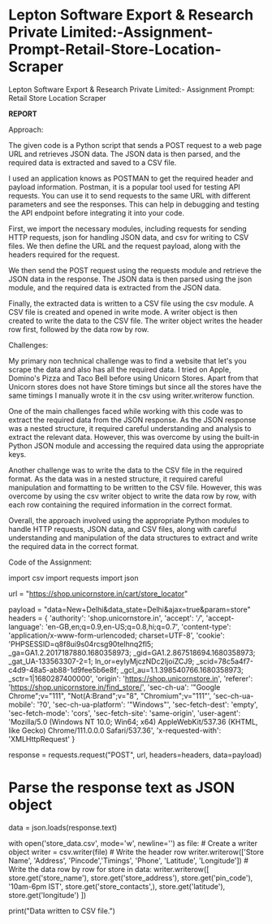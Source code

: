 # Lepton Software Export & Research Private Limited:-Assignment-Prompt-Retail-Store-Location-Scraper
Lepton Software Export & Research Private Limited:- Assignment Prompt: Retail Store Location Scraper

**REPORT**

Approach:

The given code is a Python script that sends a POST request to a web page URL and retrieves JSON data. The JSON data is then parsed, and the required data is extracted and saved to a CSV file.

I used an  application knows as POSTMAN to get the required header and payload information.
Postman,  it is a popular tool used for testing API requests. You can use it to send requests to the same URL with different parameters and see the responses. This can help in debugging and testing the API endpoint before integrating it into your code.

First, we import the necessary modules, including requests for sending HTTP requests, json for handling JSON data, and csv for writing to CSV files. We then define the URL and the request payload, along with the headers required for the request.

We then send the POST request using the requests module and retrieve the JSON data in the response. The JSON data is then parsed using the json module, and the required data is extracted from the JSON data.

Finally, the extracted data is written to a CSV file using the csv module. A CSV file is created and opened in write mode. A writer object is then created to write the data to the CSV file. The writer object writes the header row first, followed by the data row by row.

Challenges:

My primary non technical challenge was to find a website that let's you scrape the data and also has all the required data. I tried on Apple, Domino's Pizza and Taco Bell before using Unicorn Stores. Apart from that Unicorn stores does not have Store timings but since all the stores have the same timings I manually wrote it in the csv using writer.writerow function.

One of the main challenges faced while working with this code was to extract the required data from the JSON response. As the JSON response was a nested structure, it required careful understanding and analysis to extract the relevant data. However, this was overcome by using the built-in Python JSON module and accessing the required data using the appropriate keys.

Another challenge was to write the data to the CSV file in the required format. As the data was in a nested structure, it required careful manipulation and formatting to be written to the CSV file. However, this was overcome by using the csv writer object to write the data row by row, with each row containing the required information in the correct format.

Overall, the approach involved using the appropriate Python modules to handle HTTP requests, JSON data, and CSV files, along with careful understanding and manipulation of the data structures to extract and write the required data in the correct format.




Code of the Assignment:

import csv
import requests
import json

url = "https://shop.unicornstore.in/cart/store_locator"

payload = "data=New+Delhi&data_state=Delhi&ajax=true&param=store"
headers = {
    'authority': 'shop.unicornstore.in',
    'accept': '*/*',
    'accept-language': 'en-GB,en;q=0.9,en-US;q=0.8,hi;q=0.7',
    'content-type': 'application/x-www-form-urlencoded; charset=UTF-8',
    'cookie': 'PHPSESSID=q8f8ui9s04rcsg90telhnq2fl5; _ga=GA1.2.2017187880.1680358973; _gid=GA1.2.867518694.1680358973; _gat_UA-133563307-2=1; ln_or=eyIyMjczNDc2IjoiZCJ9; _scid=78c5a4f7-c4d9-48a5-ab88-1d9fee5b6e8f; _gcl_au=1.1.398540766.1680358973; _sctr=1|1680287400000',
    'origin': 'https://shop.unicornstore.in',
    'referer': 'https://shop.unicornstore.in/find_store/',
    'sec-ch-ua': '"Google Chrome";v="111", "Not(A:Brand";v="8", "Chromium";v="111"',
    'sec-ch-ua-mobile': '?0',
    'sec-ch-ua-platform': '"Windows"',
    'sec-fetch-dest': 'empty',
    'sec-fetch-mode': 'cors',
    'sec-fetch-site': 'same-origin',
    'user-agent': 'Mozilla/5.0 (Windows NT 10.0; Win64; x64) AppleWebKit/537.36 (KHTML, like Gecko) Chrome/111.0.0.0 Safari/537.36',
    'x-requested-with': 'XMLHttpRequest'
}

response = requests.request("POST", url, headers=headers, data=payload)

# Parse the response text as JSON object
data = json.loads(response.text)

with open('store_data.csv', mode='w', newline='') as file:
    # Create a writer object
    writer = csv.writer(file)
    # Write the header row
    writer.writerow(['Store Name', 'Address', 'Pincode','Timings', 'Phone', 'Latitude', 'Longitude'])
    # Write the data row by row
    for store in data:
         writer.writerow([
             store.get('store_name'),
             store.get('store_address'),
             store.get('pin_code'),
             '10am-6pm IST',
             store.get('store_contacts',),
             store.get('latitude'),
             store.get('longitude')
         ])
        
print("Data written to CSV file.")

